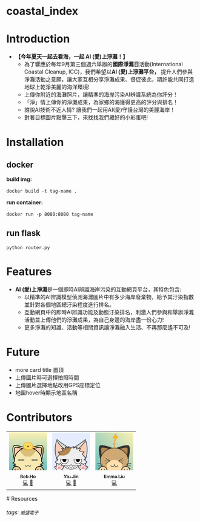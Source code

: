 # coastal_index

# Introduction
- **【今年夏天一起去看海，一起 AI (愛)上淨灘！】**
    - 為了響應於每年9月第三個週六舉辦的**國際淨灘日**活動(International Coastal Cleanup, ICC)，我們希望以**AI (愛)上淨灘平台，** 提升人們參與淨灘活動之意願，讓大家互相分享淨灘成果、督促彼此，期許能共同打造地球上乾淨美麗的海洋環境!
    - 上傳你附近的海灘照片，讓精準的海岸污染AI辨識系統為你評分！
    - 「淨」情上傳你的淨灘成果，為家鄉的海獲得更高的評分與排名！
    - 誰說AI技術不近人情? 讓我們一起用AI(愛)守護台灣的美麗海岸！
    - 對著目標圖片點擊三下，來找找我們藏好的小彩蛋吧!

# Installation
## docker
**build img:**
```python=
docker build -t tag-name .
```

**run container:**
```python=
docker run -p 8080:8080 tag-name
```

## run flask 
```python=
python router.py
```
# Features
- **AI (愛)上淨灘**是一個即時AI辨識海岸污染的互動網頁平台，其特色包含:
    - 以精準的AI辨識模型偵測海灘圖片中有多少海岸廢棄物，給予其汙染指數並針對各個地區總汙染程度進行排名。
    - 互動網頁中的即時AI辨識功能及動態汙染排名，刺激人們參與和舉辦淨灘活動並上傳他們的淨灘成果，為自己身邊的海岸盡一份心力!
    - 更多淨灘的知識、活動等相關資訊讓淨灘融入生活、不再那麼遙不可及!

# Future 
- more card title 置頂
- 上傳圖片時可選擇拍照時間
- 上傳圖片選擇地點改用GPS座標定位
- 地圖hover時顯示地區名稱

# Contributors
<table>
  <tr>
   <td align="center"><a href="https://github.com/bobho1999"><img src="flask/static/img/Bob_cat.png" width="100px;" alt="bob" width="100px;"/><br /><sub><b>Bob Ho</b></sub></a><br /><a href="https://github.com/YaxJin/coastal_index/commits?author=bobho1999" title="Code">💻</a> <a href="https://github.com/YaxJin/coastal_index/commits?author=bobho1999" title="Maintenance">🚧</a></td>
    <td align="center"><a href="https://github.com/YaxJin"><img src="flask/static/img/YJ.png" width="100px;" alt="YaJin"/><br /><sub><b>Ya-Jin</b></sub></a><br /><a href="https://github.com/YaxJin/coastal_index/commits?author=YaxJin" title="Code">💻</a> <a href="https://github.com/YaxJin/coastal_index/commits?author=YaxJin" title="UI/UX Design">🎨</a></td>
    <td align="center"><a href="https://github.com/Emmaliu-coder"><img src= "flask/static/img/emma.png" width="100px;" alt="Emma"/><br /><sub><b>Emma Liu</b></sub></a><br /><a href="https://github.com/YaxJin/coastal_index/commits?author=Emmaliu-coder" title="Code">💻</a></td>
  </tr>
</table>
# Resources


###### tags: `威盛電子`
